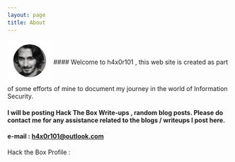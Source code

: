 ```yaml
---
layout: page
title: About
---
```

<img src="/assets/mypic.png" width="100" align="center" />
#### Welcome to h4x0r101 , this web site is created as part of some efforts of mine to document my journey in the world of Information Security. 

#### I will be posting Hack The Box Write-ups , random blog posts. Please do contact me for any assistance related to the blogs / writeups I post here. 

#### e-mail : h4x0r101@outlook.com

Hack the Box Profile : 

<script src="https://www.hackthebox.eu/badge/380"></script>


